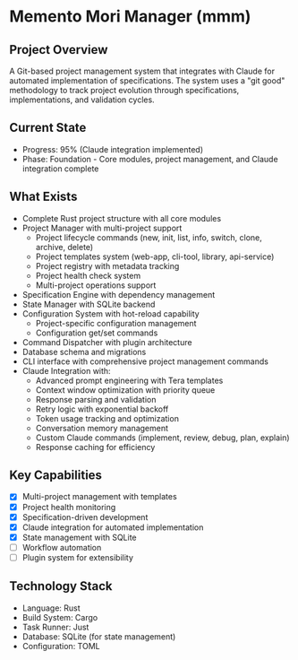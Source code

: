 # Memento Mori Manager (mmm)

## Project Overview
A Git-based project management system that integrates with Claude for automated implementation of specifications. The system uses a "git good" methodology to track project evolution through specifications, implementations, and validation cycles.

## Current State
- Progress: 95% (Claude integration implemented)
- Phase: Foundation - Core modules, project management, and Claude integration complete

## What Exists
- Complete Rust project structure with all core modules
- Project Manager with multi-project support
  - Project lifecycle commands (new, init, list, info, switch, clone, archive, delete)
  - Project templates system (web-app, cli-tool, library, api-service)
  - Project registry with metadata tracking
  - Project health check system
  - Multi-project operations support
- Specification Engine with dependency management
- State Manager with SQLite backend
- Configuration System with hot-reload capability
  - Project-specific configuration management
  - Configuration get/set commands
- Command Dispatcher with plugin architecture
- Database schema and migrations
- CLI interface with comprehensive project management commands
- Claude Integration with:
  - Advanced prompt engineering with Tera templates
  - Context window optimization with priority queue
  - Response parsing and validation
  - Retry logic with exponential backoff
  - Token usage tracking and optimization
  - Conversation memory management
  - Custom Claude commands (implement, review, debug, plan, explain)
  - Response caching for efficiency

## Key Capabilities
- [x] Multi-project management with templates
- [x] Project health monitoring
- [x] Specification-driven development
- [x] Claude integration for automated implementation
- [x] State management with SQLite
- [ ] Workflow automation
- [ ] Plugin system for extensibility

## Technology Stack
- Language: Rust
- Build System: Cargo
- Task Runner: Just
- Database: SQLite (for state management)
- Configuration: TOML